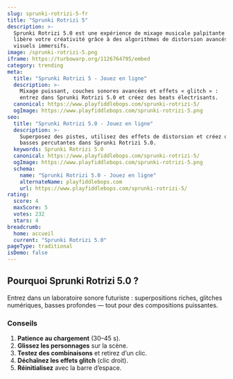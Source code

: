 ```yaml
---
slug: sprunki-rotrizi-5-fr
title: "Sprunki Rotrizi 5"
description: >-
  Sprunki Rotrizi 5.0 est une expérience de mixage musicale palpitante qui 
  libère votre créativité grâce à des algorithmes de distorsion avancés et des 
  visuels immersifs.
image: /sprunki-rotrizi-5.png
iframe: https://turbowarp.org/1126764795/embed
category: trending
meta:
  title: "Sprunki Rotrizi 5 - Jouez en ligne"
  description: >-
    Mixage puissant, couches sonores avancées et effets « glitch » : 
    entrez dans Sprunki Rotrizi 5.0 et créez des beats électrisants.
  canonical: https://www.playfiddlebops.com/sprunki-rotrizi-5/
  ogImage: https://www.playfiddlebops.com/sprunki-rotrizi-5.png
seo:
  title: "Sprunki Rotrizi 5.0 - Jouez en ligne"
  description: >-
    Superposez des pistes, utilisez des effets de distorsion et créez des 
    basses percutantes dans Sprunki Rotrizi 5.0.
  keywords: Sprunki Rotrizi 5.0
  canonical: https://www.playfiddlebops.com/sprunki-rotrizi-5/
  ogImage: https://www.playfiddlebops.com/sprunki-rotrizi-5.png
  schema:
    name: "Sprunki Rotrizi 5.0 - Jouez en ligne"
    alternateName: playfiddlebops.com
    url: https://www.playfiddlebops.com/sprunki-rotrizi-5/
rating:
  score: 4
  maxScore: 5
  votes: 232
  stars: 4
breadcrumb:
  home: accueil
  current: "Sprunki Rotrizi 5.0"
pageType: traditional
isDemo: false
---
```


## Pourquoi Sprunki Rotrizi 5.0 ?

Entrez dans un laboratoire sonore futuriste : superpositions riches, glitches
numériques, basses profondes — tout pour des compositions puissantes.

### Conseils

1. **Patience au chargement** (30–45 s).
2. **Glissez les personnages** sur la scène.
3. **Testez des combinaisons** et retirez d’un clic.
4. **Déchaînez les effets glitch** (clic droit).
5. **Réinitialisez** avec la barre d’espace.
